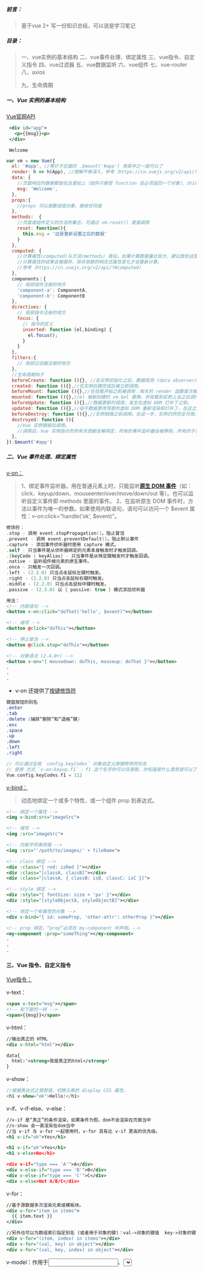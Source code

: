 ##### 前言：

> 基于vue 2+ 写一份知识总结，可以说是学习笔记

##### 目录：

> 一、vue实例的基本结构
> 二、vue事件处理、绑定属性
> 三、vue指令、自定义指令
> 四、vue过滤器
> 五、vue数据监听
> 六、vue组件
> 七、vue-router
> 八、axios
>
> 九、生命周期

##### 一、Vue 实例的基本结构

[Vue官网API](https://cn.vuejs.org/v2/api/)



```xml
 <div id="app">
   <p>{{msg}}<p>
 </div>
```



```undefined
 Welcome
```



```jsx
var vm = new Vue({
  el: '#app', //等价于后面的 .$mount('#app') 用其中之一就可以了
  render: h => h(App), //理解不够深入，参考（https://cn.vuejs.org/v2/api/?#render）
  data: { 
    //页面响应的数据都放在这里如上（组件只接受 function 且必须返回一个对象），zhicvm.$data 访问这里面的data
    msg: 'Welcome',
  },
  props:{
    //props 可以是数组或对象，接收任何值
  },
  methods:  {
    //页面或组件定义的方法的集合，可通过 vm.reset() 直接调用
    reset: function(){
      this.msg = '这是重新设置之后的数据'
    }
  },
  computed: {
    //计算属性(computed)与方法(methods) 类似，如果计算数据量比较大，建议放到这里
    //计算属性的结果会被缓存，除非依赖的响应式属性变化才会重新计算。
    //参考（https://cn.vuejs.org/v2/api/?#computed）
  },
  components：{
    // 局部组件注册的地方
    'component-a': ComponentA,
    'component-b': ComponentB
  },
  directives: {
    // 局部指令注册的地方
    focus: {
      // 指令的定义
      inserted: function (el,binding) {
        el.focus(); 
      }
    }
  },
  filters:{
    // 局部过滤器注册的地方
  },
  //生命周期钩子
  beforeCreate: function (){}, //在实例初始化之后，数据观测 (data observer) 和 event/watcher 事件配置之前被调用。
  created: function (){},//在实例创建完成后被立即调用。
  beforeMount: function (){},//在挂载开始之前被调用：相关的 render 函数首次被调用。
  mounted: function (){},//el 被新创建的 vm.$el 替换，并挂载到实例上去之后调用该钩子。
  beforeUpdate: function (){},//数据更新时调用，发生在虚拟 DOM 打补丁之前。
  updated: function (){},//由于数据更改导致的虚拟 DOM 重新渲染和打补丁，在这之后会调用该钩子。
  beforeDestroy: function (){},//实例销毁之前调用。在这一步，实例仍然完全可用。
  destroyed: function (){
    //Vue 实例销毁后调用。
    //调用后，Vue 实例指示的所有东西都会解绑定，所有的事件监听器会被移除，所有的子实例也会被销毁。
  },
}).$mount('#app')
```

##### 二、Vue 事件处理、绑定属性

[v-on：](https://cn.vuejs.org/v2/api/?#v-on)

> 1、绑定事件监听器。用在普通元素上时，只能监听[**原生 DOM 事件**](https://developer.mozilla.org/zh-CN/docs/Web/Events)（如：click、keyup/down、mouseenter/over/move/down/out 等）。也可以监听自定义事件即 methods 里面的事件。
>  2、在监听原生 DOM 事件时，方法以事件为唯一的参数。如果使用内联语句，语句可以访问一个 $event 属性：v-on:click="handle('ok', $event)"。



```swift
修饰符：
.stop - 调用 event.stopPropagation()。阻止冒泡
.prevent - 调用 event.preventDefault()。阻止默认事件
.capture - 添加事件侦听器时使用 capture 模式。
.self - 只当事件是从侦听器绑定的元素本身触发时才触发回调。
.{keyCode | keyAlias} - 只当事件是从特定键触发时才触发回调。
.native - 监听组件根元素的原生事件。
.once - 只触发一次回调。
.left - (2.2.0) 只当点击鼠标左键时触发。
.right - (2.2.0) 只当点击鼠标右键时触发。
.middle - (2.2.0) 只当点击鼠标中键时触发。
.passive - (2.3.0) 以 { passive: true } 模式添加侦听器
```



```xml
用法：
<!-- 内联语句 -->
<button v-on:click="doThat('hello', $event)"></button>

<!-- 缩写 -->
<button @click="doThis"></button>

<!-- 停止冒泡 -->
<button @click.stop="doThis"></button>

<!-- 对象语法 (2.4.0+) -->
<button v-on="{ mousedown: doThis, mouseup: doThat }"></button>
.
.
.
```

- v-on 还提供了[按键修饰符](https://cn.vuejs.org/v2/guide/events.html#按键修饰符)



```css
键盘按钮的别名
.enter
.tab
.delete (捕获“删除”和“退格”键)
.esc
.space
.up
.down
.left
.right
```



```cpp
// 可以通过全局 `config.keyCodes` 对象自定义按键修饰符别名
// 使用 方式 `v-on:keyup.f1` ，f1 这个名字你可以任意取，你知道是什么意思就可以了
Vue.config.keyCodes.f1 = 112
```

[v-bind：](https://cn.vuejs.org/v2/api/?#v-bind)

> 动态地绑定一个或多个特性，或一个组件 prop 到表达式。



```xml
<!-- 绑定一个属性 -->
<img v-bind:src="imageSrc">

<!-- 缩写 -->
<img :src="imageSrc">

<!-- 内联字符串拼接 -->
<img :src="'/path/to/images/' + fileName">

<!-- class 绑定 -->
<div :class="{ red: isRed }"></div>
<div :class="[classA, classB]"></div>
<div :class="[classA, { classB: isB, classC: isC }]">

<!-- style 绑定 -->
<div :style="{ fontSize: size + 'px' }"></div>
<div :style="[styleObjectA, styleObjectB]"></div>

<!-- 绑定一个有属性的对象 -->
<div v-bind="{ id: someProp, 'other-attr': otherProp }"></div>

<!-- prop 绑定。“prop”必须在 my-component 中声明。-->
<my-component :prop="someThing"></my-component>
.
.
.
```

#### 三、Vue 指令、自定义指令

[Vue指令：](https://cn.vuejs.org/v2/api/?#指令)

v-text：



```xml
<span v-text="msg"></span>
<!-- 和下面的一样 -->
<span>{{msg}}</span>
```

v-html：



```xml
//输出真正的 HTML
<div v-html="html"></div>

data{
  html:'<strong>我是真正的html</strong>'
}
```

v-show：



```dart
//根据表达式之真假值，切换元素的 display CSS 属性。
<h1 v-show="ok">Hello!</h1>
```

v-if、v-if-else、v-else：



```xml
//v-if 是“真正”的条件渲染，如果条件为假，dom不会渲染在页面当中
//v-show 会一直渲染在dom当中
//当 v-if 与 v-for 一起使用时，v-for 具有比 v-if 更高的优先级。
<h1 v-if="ok">Yes</h1>

<h1 v-if="ok">Yes</h1>
<h1 v-else>No</h1>

<div v-if="type === 'A'">A</div>
<div v-else-if="type === 'B'">B</div>
<div v-else-if="type === 'C'">C</div>
<div v-else>Not A/B/C</div>
```

v-for：



```xml
//基于源数据多次渲染元素或模板块。
<div v-for="item in items">
  {{ item.text }}
</div>

//另外也可以为数组索引指定别名 (或者用于对象的键)：val->对象的键值  key->对象的键  index->对象的下标
<div v-for="(item, index) in items"></div>
<div v-for="(val, key) in object"></div>
<div v-for="(val, key, index) in object"></div>
```

v-model：作用于<input>、<select>、<textarea>，
 当v-model作用于 **多个复选框**、**当选择按钮**、**选择框** 时，都是把这些标签的value值赋值给v-model的变量



```jsx
修饰符：
.lazy - 取代 `input` 监听 `change` 事件
.number- 输入字符串转为数字
.trim- 输入首尾空格过滤

<input v-model="message" placeholder="edit me">
<textarea v-model="message" placeholder="add multiple lines"></textarea>

// 选择框
<select v-model="selected">
   <option disabled value="">请选择</option>
   <option>A</option>
   <option>B</option>
   <option>C</option>
</select>

// 用 v-for 渲染的动态选项：
<select v-model="selected">
  <option v-for="option in options" v-bind:value="option.value">
    {{ option.text }}
  </option>
</select>
.
.
.
```

v-pre：



```kotlin
//跳过这个元素和它的子元素的编译过程。可以用来显示原始 Mustache 标签。跳过大量没有指令的节点会加快编译。
//Mustache 标签：{{ }}
<span v-pre>{{ this will not be compiled }}</span>
```

v-cloak：



```jsx
//这个指令保持在元素上直到关联实例结束编译
css:
[v-cloak] {
  display: none;
}
html:
<div v-cloak>
  {{ message }}
</div>
```

v-once：



```xml
只渲染元素和组件一次。随后的重新渲染，元素/组件及其所有的子节点将被视为静态内容并跳过。这可以用于优化更新性能。

<!-- 单个元素 -->
<span v-once>This will never change: {{msg}}</span>
<!-- 有子元素 -->
<div v-once>
  <h1>comment</h1>
  <p>{{msg}}</p>
</div>
<!-- 组件 -->
<my-component v-once :comment="msg"></my-component>
<!-- `v-for` 指令-->
<ul>
  <li v-for="i in list" v-once>{{i}}</li>
</ul>
```

[Vue自定义指令：](https://cn.vuejs.org/v2/guide/custom-directive.html)

[指令的钩子函数：](https://cn.vuejs.org/v2/guide/custom-directive.html#钩子函数) 一个指令定义对象可以提供如下几个钩子函数 (均为可选)：



```go
`bind`：只调用一次，指令第一次绑定到元素时调用。在这里可以进行一次性的初始化设置。

`inserted`：被绑定元素插入父节点时调用 (仅保证父节点存在，但不一定已被插入文档中)。

`update`：1、所在组件的 VNode 更新时调用，但是可能发生在其子 VNode 更新之前。
          2、指令的值可能发生了改变，也可能没有。
          3、你可以通过比较更新前后的值来忽略不必要的模板更新 (详细的钩子函数参数见下)。

`componentUpdated`：指令所在组件的 VNode 及其子 VNode 全部更新后调用。

`unbind`：只调用一次，指令与元素解绑时调用。
```

[钩子函数的参数](https://cn.vuejs.org/v2/guide/custom-directive.html#钩子函数参数) (即 el、binding、vnode 和 oldVnode)。



```ruby
`el`：指令所绑定的元素，可以用来直接操作 DOM 。

`binding`：一个对象，包含以下属性：
    `name`：指令名，不包括 `v-` 前缀。
    `value`：指令的绑定值，例如：`v-my-directive="1 + 1"` 中，绑定值为 `2`。
    `oldValue`：指令绑定的前一个值，仅在 `update` 和 `componentUpdated` 钩子中可用。无论值是否改变都可用。
    `expression`：字符串形式的指令表达式。例如 `v-my-directive="1 + 1"` 中，表达式为 `"1 + 1"`。
    `arg`：传给指令的参数，可选。例如 `v-my-directive:foo` 中，参数为 `"foo"`。
    `modifiers`：一个包含修饰符的对象。例如：`v-my-directive.foo.bar` 中，修饰符对象为 `{ foo: true, bar: true }`。

`vnode`：Vue 编译生成的虚拟节点。移步(https://cn.vuejs.org/v2/api/#VNode%E6%8E%A5%E5%8F%A3) 来了解更多详情。

`oldVnode`：上一个虚拟节点，仅在 `update` 和 `componentUpdated` 钩子中可用。
```



```jsx
// 注册一个全局自定义指令 `v-focus`
// 在这里需要注意一下，给一个全局指令命名的时候不要加 `v-` 前缀，用在dom的时候再加上
Vue.directive('focus', {
  // 当被绑定的元素插入到 DOM 中时……
  inserted: function (el,binding) {
    // 聚焦元素
    el.focus();
    console.log(binding.value) //=>666
  }
})

//如果想注册局部指令，组件中也接受一个 directives 的选项：
directives: {
  focus: {
    // 指令的定义
    inserted: function (el,binding) {
      el.focus(); 
      console.log(binding.value) //=>666
    }
  }
}

//然后你可以在模板中任何元素上使用新的 v-focus 属性，如下：
<input v-focus="6666">  // 6666 可用data 里面的变量替换，建议传简单数据类型
```

> 一个正常的业务不可能只有一个指令，如果把所有的指令都注册在main.js里面会不好管理，所以最好放在一个统一文件 directives.js
>  这里就产生了两个问题：
>  1、怎么把directives.js 这个文件引用到main.js
>  2、Vue.directives() 支不支持链式调用（因为老版本angular 支持，所以做一个假想）



```jsx
// 第二个问题很好解决，经过测试，Vue.directives() 不支持链式调用 `Vue.directives().directives()`

// 第一个问题：经过查阅相关资料之后可以以插件的形式引入
// 这种方式引入暂时还没有发现有其他的问题

// main.js
import directives from './directives.js'
Vue.use(directives);

// directives.js
export default{
  // install 方法会默认在main.js里面调用
  install(Vue){
    Vue.directive('focus',{
      inserted(el,binding){
        el.focus();
      }
    });
    Vue.directive('data',{
      inserted(el){
        console.log(el)
      }
    });
    //有多个就继续往这里添加就好了
  }
}
```

#### 四、Vue 过滤器

[Vue 过滤器的用法](https://cn.vuejs.org/v2/guide/filters.html)

> 过滤器可以用在两个地方：双花括号插值和 v-bind 表达式 (后者从 2.1.0+ 开始支持)。
>  与指令的用法类似，但过滤器一定要有返回值，也不支持链式调用

> **这里需要注意的地方是，vue 2.0 之后移除了自带的过滤器**



```csharp
// 在双花括号中
{{ message | capitalize }}

// 在 `v-bind` 中
<div v-bind:id="rawId | formatId"></div>

// 局部注册过滤器
filters: {
  // 首字母大写
  capitalize: function (value) {
    // value 就是 ‘|’ 符号前面的值
    if (!value) return '';
    value = value.toString()
    return value.charAt(0).toUpperCase() + value.slice(1)
  }
}

// 注册全局过滤器
Vue.filter('capitalize', function (value) {
  if (!value) return '';
  value = value.toString()
  return value.charAt(0).toUpperCase() + value.slice(1)
})
```



```csharp
// 过滤器传值
{{ number | dual(2) }}

Vue.filter('dual', function (value,type) {
  // 回调函数里面默认有 value ,在页面上传过来的值会依次添加在后面
  console.log(type)  // => 2
  if (!value) return '';
  if (typeof value !== "number") return alert(value + ' 不是数字');
  if( parseInt(type) === 2 ){
    return value = value > 10 ? value : '0' + value
  }
  return value
})
```



```csharp
// 过滤器的插件用法，与 directives.js 一致
// main.js
import directives from './filters.js'
Vue.use(filters);

// filters.js
export default {
  install(Vue){
    Vue.filter('dual', function (value,type) {
      if (!value) return '';
      if (typeof value !== "number") return alert(value + ' 不是数字');
      if( parseInt(type) === 2 ){
        return value = value > 10 ? value : '0' + value
      }
      return value
    })
  }
}
```

#### 五、Vue 数据监听

[Vue 数据监听 watch](https://cn.vuejs.org/v2/api/#watch)



```jsx
// watch 基本用法与注意事项
data: {
  a: 1,
  e: {
    f: {
      g: 5
    }
  },
  items: [
    { message: 'Foo' },
    { message: 'Bar' }
  ],
}
mounted: function(){
  this.a = 2；
  this.e.f.g = 10;
  this.$set(this.items, 0, { message: 'AAA' });  // $set 赋值
  this.items[0] = { message: 'AAA' };  // 直接赋值
},
watch: {
  // 最简单最直接的监听方式，能监听简单的数据变化，这种方法默认就是执行 handler: function(){}
  // 注意：这种方式监听不到对象的变化
  a: function(val, oldVal){
    console.log(val);  // => 变化之后的数据
    console.log(oldVal); // => 变化之前的数据
  },
  // 深度监听，这里要注意一下，这样的方式打印出来两个值都是变化之后的值
  // deep 的值默认为false，如果不写或者deep: false 都不能监听到对象值的变化
  e: {
    handler: function (val, oldVal) {
      console.log(val);  // => 变化之后的数据
      console.log(oldVal);  // => 变化之后的数据
    },
    deep: true, 
  },
  // 如果要精准监听的对象值的变化，可以用这种方法
  'e.f.g': function (val, oldVal) {
    console.log(val);  // => 变化之后的数据
    console.log(oldVal);  // => 变化之前的数据
  },
  // 监听数组
  // 由于 JavaScript 的限制，Vue 不能检测 this.items[0] = { message: 'AAA' }; 这种方式赋值的变化
  // 所以你要用 $set、或者数组变异的方法赋值
  items: function(val, oldVal){
    console.log(val);  // => 变化之后的数据
    console.log(oldVal);  // => 变化之后的数据
  },
}
```

[Vue 数组更新检测](https://cn.vuejs.org/v2/guide/list.html#数组更新检测)

官网的介绍：**由于 JavaScript 的限制，Vue 不能检测以下变动的数组**
 换句话来说：**这样赋值不触发视图更新**

- 1、当你利用索引直接设置一个项时，例如：



```kotlin
this.items[indexOfItem] = newValue  // indexOfItem 是指数组的index 下标
```

- 2、当你修改数组的长度时，例如：



```kotlin
this.items.length = newLength
```

要解决上面问题，你可以用以下方式解决：

###### 1、[Vue.set( target, key, value)](https://cn.vuejs.org/v2/api/#Vue-set) ，set方法有下面3个参数

- {Object | Array} target  -- 给谁设置值（对象，数组）都可以
- {string | number} key -- 给对象设值，key 就是对象的key，给数组设值，key 就是数组的下标 index
- {any} value -- 添加任何值都可以

###### 2、数组变异的方式

[push()](https://developer.mozilla.org/zh-CN/docs/Web/JavaScript/Reference/Global_Objects/Array/push)：将一个或多个元素添加到数组的末尾，并返回新数组的长度。
 [pop()](https://developer.mozilla.org/zh-CN/docs/Web/JavaScript/Reference/Global_Objects/Array/pop)：从数组中删除最后一个元素，并返回该元素的值。此方法更改数组的长度。
 [shift()](https://developer.mozilla.org/zh-CN/docs/Web/JavaScript/Reference/Global_Objects/Array/shift)：从数组中删除第一个元素，并返回该元素的值。
 [unshift()](https://developer.mozilla.org/zh-CN/docs/Web/JavaScript/Reference/Global_Objects/Array/unshift)：将一个或多个元素添加到数组的开头，并返回新数组的长度。
 [splice()](https://developer.mozilla.org/zh-CN/docs/Web/JavaScript/Reference/Global_Objects/Array/splice)：通过删除现有元素和/或添加新元素来更改一个数组的内容。
 [sort()](https://developer.mozilla.org/zh-CN/docs/Web/JavaScript/Reference/Global_Objects/Array/sort)：用[就地（ in-place ）的算法](https://en.wikipedia.org/wiki/Sorting_algorithm#Stability)对数组的元素进行排序，并返回数组。 sort 排序不一定是[稳定的](https://zh.wikipedia.org/wiki/排序算法#.E7.A9.A9.E5.AE.9A.E6.80.A7)。默认排序顺序是根据字符串Unicode码点。
 [reverse()](https://developer.mozilla.org/zh-CN/docs/Web/JavaScript/Reference/Global_Objects/Array/reverse)：将数组中元素的位置颠倒。

#### 六、Vue 组件

[Vue 组件基础](https://cn.vuejs.org/v2/guide/components.html)

> 组件是可复用的 Vue 实例，所以它们与 new Vue 接收相同的选项，例如 data、computed、watch、methods 以及生命周期钩子等。
>  注意：**组件没有 el 这样根实例特有的选项；而根实例没有 props 这个子组件特有的属性**

- Vue.component( 组件名 ,{ 选项 }) 全局注册



```jsx
// 全局注册组件的时候必须写在Vue实例创建之前
// 下面这几种方式是等价的
import Vue from 'vue'
var MyComponent = Vue.extend({
  template:"<h1>我是全局组件</h1>"
});
Vue.component("my-component",MyComponent);

// 注册组件，传入一个扩展过的构造器
Vue.component('my-component', Vue.extend({ /* ... */ }))

// 注册组件，传入一个选项对象 (自动调用 Vue.extend)
Vue.component('my-component', { /* ... */ })
```

- 通常情况下一个组件肯定是由很多html标签组成的，如果全部写在template 里会非常难看且没有语法高亮提示，有没有其他解决办法？还真有



```xml
// 一个定义模板的方式是在一个 <script> 元素中，并为其带上 text/x-template 的类型，然后通过一个 id 将模板引用过去。
<script type="text/x-template" id="hello-world-template">
  <p>Hello hello hello</p>
</script>

// 另一个定义模板的方式是在一个 <template> 元素中，通过一个 id 将模板引用过去；在单文件组件 .vue 当中，id可以省略；
<template id="hello-world-template">
  <p>Hello hello hello</p>
</template>

Vue.component("my-component",{
    template:"#hello-world-template"
});
```

- 引入外部单文件组件注册成全局组件



```jsx
// .vue 
// 在单文件组件中 template 标签下只能有一个根元素
// 如果硬要有多个根元素，你只能在多个根元素中添加 v-if、v-else-if、v-else 来判断什么时候用哪个根元素
<template>
  <div class="home">
    <p>{{getting}}</p>
  </div>
  <!-- <p>这样是不行的</p> -->
</template>
<script>
  export default {
    name: "home",  // 便于在vue-devtools 调试中提供更加友好的警告信息
    data: function () {
      return {
        getting: 'welcome'
      }
    }
  }
</script>
<style scoped>
// 局部css样式
</style>
```



```jsx
// main.js
import home from './components/home/home'
Vue.component('home',home);
```

- 局部注册组件



```jsx
// 每个vue 实例都会有一个 components 的选项，而组件是可复用的 Vue 实例，所以每个组件都有components 选项
// 引入外部文件注册成局部组件
import home from './components/home/home'
new Vue({
  el:"#app",
  components: {
    home, // 等价于home: home，ES6对象中属性的简洁表示，ES6(http://es6.ruanyifeng.com/#docs/object)
  }
});
```



```jsx
// 直接在components 选项中写，(不推荐这种用法)
new Vue({
  el:"#app",
  components: {
    loading: {
      data: function () {
        return {
          getting: 'welcome'
        }
      },
      components:{
       // 这里还可以嵌套局部组件... 
      }
    }
  }
});
```

- ###### 组件间的传值

[通过 Prop 向子组件传递数据](https://cn.vuejs.org/v2/guide/components-props.html)

- 注意：这种传值方式是[单向数据流](https://cn.vuejs.org/v2/guide/components-props.html#单向数据流)，不可逆。



```jsx
// HTML 中的特性名是大小写不敏感的，所以浏览器会把所有大写字符解释为小写字符。
// 这意味着当你使用 DOM 中的模板时，驼峰命名法的 prop 名需要使用其等价的 短横线分隔命名命名。
// 如果使用字符串模板，那么这个限制就不存在了。
Vue.component('my-component', {
  props: ['myTitle'],
  template: '<h3>{{ myTitle}}</h3>'
})

// HTML
<my-component my-title='hello world'></my-component>
```



```jsx
// 上述例子只是一个静态数据传输，如果你要动态传输数据，可以用 v-bind 绑定一个属性
// 也可以用v-bind 的缩写形式
<my-component v-bind:my-title='hello world'></my-component> 
```



```jsx
// 任何类型的值都可以传递给 prop，prop 允许很多个
// 如果你想要将一个对象的所有属性都作为 prop 传入，你可以使用不带参数的 v-bind，如：
obj: {
  id: 1,
  title: 'Hello World'
}
<my-component v-bind='obj'></my-component>
// 等价于：
<my-component 
  v-bind:id='obj.id'
  v-bind:title='obj.title'
></my-component>
```

[Prop 还提供验证的方式指定传什么值](https://cn.vuejs.org/v2/guide/components-props.html#Prop-验证)



```tsx
Vue.component('my-component', {
  props: {
    // 基础的类型检查 (`null` 匹配任何类型)
    propA: Number,
    // 多个可能的类型
    propB: [String, Number],
    // 必填的字符串
    propC: {
      type: String,
      required: true
    },
    // 带有默认值的数字
    propD: {
      type: Number,
      default: 100
    },
    // 带有默认值的对象
    propE: {
      type: Object,
      // 对象或数组且一定会从一个工厂函数返回默认值
      default: function () {
        return { message: 'hello' }
      }
    },
    // 自定义验证函数
    propF: {
      validator: function (value) {
        // 这个值必须匹配下列字符串中的一个
        return ['success', 'warning', 'danger'].indexOf(value) !== -1
      }
    }
  }
})
```

既然 prop 的单向的，那如果子组件向父组件传值怎么办？

- 子传父，使用 [自定义事件](https://cn.vuejs.org/v2/guide/components-custom-events.html) 的方式



```csharp
// 子组件,子组件可以通过$emit() 广播一个事件给父组件
// 命名的这个事件名没有限制，子组件与父组件的名字保持一致就可以了
<button v-on:click="$emit('broadcast')">向父组件广播这个事件</button>

// $emit() 这个方法也可以写在 子组件的 methods 里面
<button v-on:click="broadcast">向父组件广播这个事件</button>
methods: {
  broadcast(){
    this.$emit('broadcast')
    // 如果要传值，就使用$emit(事件名, 值) 的第二个参数
    this.$emit('broadcast', value)
  }
} 
```



```dart
// 在父组件中，父组件可以用 v-on 监听子组件触发的 `broadcast` 事件，类似监听Dom 事件一样的用法
<my-component v-on:broadcast='catchYou'></my-component>
methods: {
  catchYou(val){
    // 子组件传过来的值就会作为第一个参数传入这个方法 
    console.log(val)
  }
} 
// 在组件的表达式里面，你可以通过$event 访问到子组件传递过来的值
<my-component v-on:broadcast='$event'></my-component>
```

- 组件的一些其他用法，感兴趣可以去了解 [插槽](https://cn.vuejs.org/v2/guide/components-slots.html)   [动态组件 & 异步组件](https://cn.vuejs.org/v2/guide/components-dynamic-async.html)
- [单元素/组件的过渡](https://cn.vuejs.org/v2/guide/transitions.html#单元素-组件的过渡)

#### 七、vue-router

- 贴一段 app 构建的案例。官网API [点这里](https://router.vuejs.org/zh-cn/essentials/getting-started.html)



```xml
<!-- 这里我让 app.vue作为最大的渲染层，渲染tabs -->
<!-- 这里我模拟的是一个商场app，下面几个tab；点击`tab`直接渲染在`tabs`的<router-view></router-view>上 -->
<!-- tabs 之外的页面直接渲染在app.vue 的<router-view></router-view>上 -->
<!--  app.vue -->
<div id="app">
  <router-view></router-view>
</div>

<!-- tabs.vue -->
<div class="tabs">
  <router-view></router-view>
  <nav class="nav">
    <router-link class="nav-link" to="home">
      <i></i>
      <p>首页</p>
    </router-link>
  <nav>
</div>
```



```jsx
// 以下一些配置是简单要用到的，高级的用法请看官网
// router.js
import tabs from './components/tabs/tabs'
import home from './components/home/home'
const router =  new VueRouter({
  mode: 'history',  // 可选值: "hash" 、 "history" 、 "abstract" 
  linkActiveClass: 'active',  // 默认值: "router-link-active" 全局配置 <router-link> 的默认『激活 class 类名』
  routes: [
    {
      path: "/tabs",    // 指向的路径
      name: "tabs",   // 命名路由，可以通过这个名称跳转到这个组件
      component: tabs, // 指向路径加载的组件
      children: [  // 嵌套路由也有跟父级一样的选项
        {
          path:"home",
          name: "home",
          component: home, 
        }
      ]
    },
    {
      path: '/',
      redirect: '/tabs/home'   // 重定向，即无目标地址的时候转到这个路径
    }
  ]
});
export default router;
```



```jsx
// main.js
import router from './router.js'
new Vue({
  router,
  render: h => h(App)
}).$mount('#app');
```

- [router-link](https://router.vuejs.org/zh/api/#router-link) 的几种跳转方式



```xml
<!-- 字符串模式，可以说是静态模式，不用v-bind -->
<router-link to="home">Home</router-link>

<!-- 下面几种是动态模式 -->
<!-- 使用 v-bind 的 JS 表达式 -->
<router-link v-bind:to="'home'">Home</router-link>

<!-- 不写 v-bind 也可以，就像绑定别的属性一样 -->
<router-link :to="'home'">Home</router-link>

<!-- 同上 -->
<router-link :to="{ path: 'home' }">Home</router-link>

<!-- 跳转到命名的路由 -->
<!-- 这里有需要注意的地方是，如果路由有传值，那这里的params 就不能省略-->
<router-link :to="{ name: 'user' , params: { userId }}">User</router-link>
```

- router 传值的几种方式
   **注意：如果提供了 path，params 会被忽略，取而代之的是提供路由的 name 或手写完整的带有参数的 path，同样的规则也适用于 router-link 组件的 to 属性**
- 另外的传参方式，有兴趣可以了解一下 [props](https://router.vuejs.org/zh/guide/essentials/passing-props.html#布尔模式)



```kotlin
// 在函数里面
this.$router.push({ name: 'user', params: { userId }})
this.$router.push({ path: `/user/${userId}` })  // `${ }` 是ES6 的模板字符串概念，标识符是 ` `
// 这里的 params 不生效
this.$router.push({ path: '/user', params: { userId }})
```



```xml
// router-link 传值
<router-link :to="{ name: 'user',params: { userId } }">User</router-link>
<router-link :to="{ path: `/user/${userId}` }">User</router-link>
// 这里的 params 不生效
<router-link :to="{ path: '/user', params: { userId }}">User</router-link>
```

- 目标组件取值
   **这里要很小心，是 `this.$route`，不是 `this.$router`，没有 r 的**



```csharp
// 使用这种方式获取路由传过来的值
this.$route.params.userId
```

- 路由的命名视图，这里贴的是官网的例子，官网API [点这里](https://router.vuejs.org/zh/guide/essentials/named-views.html#嵌套命名视图)



```xml
<!-- html -->
<router-view class="view one"></router-view>
<router-view class="view two" name="a"></router-view>
<router-view class="view three" name="b"></router-view>
```



```cpp
// js
const router = new VueRouter({
  routes: [
    {
      path: '/',
      components: { // 这里的 `components` 要跟上面的 `component` 区分一下，有多个视图渲染的时候有 `s`，别漏了
        default: Foo,  // 这是默认指定的 Foo 这个组件，也就是在没有命名的<router-view>上渲染
        a: Bar,  // 这里一一对应有 name 属性的<router-view>就可以了
        b: Baz
      }
    }
  ]
})
```

- 几种导航的方法，官网 [点这里](https://router.vuejs.org/zh/guide/essentials/navigation.html)
   下面几种方法跟 window.history 的几种方法很像，其实就是仿照 [window.history](https://developer.mozilla.org/zh-CN/docs/Web/API/History)



```kotlin
// 往路由历史新增一条记录，相关参数参考官网
this.$router.push(location, onComplete?, onAbort?)

// 替换掉当前的记录
this.$router.replace(location, onComplete?, onAbort?)

// 在浏览器记录中前进一步，等同于 this.$router.forward()
this.$router.go(1)
this.$router.forward()

// 后退一步记录，等同于 this.$router.back()
this.$router.go(-1)
this.$router.back()

// 前进 3 步记录
this.$router.go(3)

// 如果 history 记录不够用，那就默默地失败呗
this.$router.go(-100)
this.$router.go(100)
```

- 路由跳转的时候支持过度动效，感兴趣可以去玩一下，官网 [点这里](https://router.vuejs.org/zh/guide/advanced/transitions.html#单个路由的过渡) （还有其他更加高级的用法要靠自己去[查阅](https://router.vuejs.org/zh/guide/advanced/scroll-behavior.html)了）

#### 八、axios

[axios 英文文档](https://www.npmjs.com/package/axios)
 [axios 中文文档 — 对英文文档的翻译](https://www.kancloud.cn/yunye/axios/234845)
 **axios 是基于 ES6 的 Promise 写的，具体可以看** [Promise 相关说明](http://es6.ruanyifeng.com/#docs/promise)



```cpp
// npm 安装
npm i axiso  // 等价于 npm install axios ，i 是 install 的简写 
```

**axios 的一些简单用法**



```jsx
// GET 请求
// 为给定 ID 的 user 创建请求
axios.get('/user?ID=12345')
  .then(function (response) {
    console.log(response);
  })
  .catch(function (error) {
    console.log(error);
  });

// 上面的请求可以这样做
axios.get('/user', {
  params: {
    ID: 12345
  }
})
.then(function (response) {
  console.log(response);
})
.catch(function (error) {
  console.log(error);
});
```



```jsx
// POST 请求
axios.post('/user', {
    firstName: 'Fred',
    lastName: 'Flintstone'
  })
  .then(function (response) {
    console.log(response);
  })
  .catch(function (error) {
    console.log(error);
  });
```



```jsx
//  执行多个并发请求
function getUserAccount() {
  return axios.get('/user/12345');
}
function getUserPermissions() {
  return axios.get('/user/12345/permissions');
}
// 这两个方法返回的都是 Promise 对象，这两个请求方法都成功返回的时候，下面方法才返回成功。
// 这两个方法中有一个返回不成功就算返回失败 
axios.all([getUserAccount(), getUserPermissions()])
  .then(axios.spread(function (acct, perms) {
    // 两个请求现在都执行完成
  }));
```

**通过向 `axios` 传递相关配置来创建请求**

- axios(config)



```kotlin
// 发送 POST 请求
axios({
  method: 'post',
  url: '/user/12345',
  data: {
    firstName: 'Fred',
    lastName: 'Flintstone'
  }
});
```

- axios(url[, config])



```csharp
// 发送 GET 请求（默认的方法）
axios('/user/12345');
```

**为方便，axios 还为支持的请求方法提供了别名，如：**
 *注意：在使用别名方法时， `url`、`method`、`data` 这些属性都不必在配置中指定。*

- axios.request(config)
- axios.get(url[, config])
- axios.delete(url[, config])
- axios.head(url[, config])
- axios.post(url[, data[, config]])
- axios.put(url[, data[, config]])
- axios.patch(url[, data[, config]])

**处理并发请求的助手函数**

- axios.all(iterable)
- axios.spread(callback)

#### 九、生命周期 



![img](https://img2018.cnblogs.com/blog/756683/201907/756683-20190705142725424-609513468.png)

Vue 实例有一个完整的生命周期，也就是从开始创建、初始化数据、编译模板、挂载Dom→渲染、更新→渲染、卸载等一系列过程，我们称这是 Vue 的生命周期。通俗说就是 Vue 实例从创建到销毁的过程，就是生命周期。

1. beforecreate : 
   完成实例初始化，初始化非响应式变量
   this指向创建的实例；
   可以在这加个loading事件；
   data computed watch methods上的方法和数据均不能访问

2. created
   实例创建完成
   完成数据(data props computed)的初始化 导入依赖项。
   可访问data computed watch methods上的方法和数据
   未挂载DOM,不能访问$el,$ref为空数组
   可在这结束loading，还做一些初始化，实现函数自执行,
   可以对data数据进行操作，可进行一些请求，请求不易过多，避免白屏时间太长。
   若在此阶段进行的 DOM 操作一定要放在 Vue.nextTick() 的回调函数中

3. berofeMount
   有了el,编译了template|/outerHTML
   能找到对应的template,并编译成render函数

4. mounted
   完成创建vm.$el，和双向绑定，
   完成挂载DOM 和渲染;可在mounted钩子对挂载的dom进行操作
   即有了DOM 且完成了双向绑定 可访问DOM节点,$ref
   可在这发起后端请求，拿回数据，配合路由钩子做一些事情；
   可对DOM 进行操作

5. beforeUpdate
   数据更新之前
   可在更新前访问现有的DOM,如手动移除添加的事件监听器；

6. updated :
   完成虚拟DOM的重新渲染和打补丁；
   组件DOM 已完成更新；
   可执行依赖的dom 操作
   注意：不要在此函数中操作数据，会陷入死循环的。

7. activated:
   在使用vue-router时有时需要使用<keep-alive></keep-alive>来缓存组件状态，这个时候created钩子就不会被重复调用了，
   如果我们的子组件需要在每次加载的时候进行某些操作，可以使用activated钩子触发

8. deactivated 
   for keep-alive 组件被移除时使用

9. beforeDestroy： 
   在执行app.$destroy()之前
   可做一些删除提示，如：你确认删除XX吗？ 
   可用于销毁定时器，解绑全局时间 销毁插件对象

10. destroyed ：

    ```
    当前组件已被删除，销毁监听事件 组件 事件 子实例也被销毁
    这时组件已经没有了，你无法操作里面的任何东西了。
    ```

**子父组件的生命周期**

- 仅当子组件完成挂载后，父组件才会挂载
- 当子组件完成挂载后，父组件会主动执行一次beforeUpdate/updated钩子函数（仅首次）
- 父子组件在data变化中是分别监控的，但是在更新props中的数据是关联的（可实践）
- 销毁父组件时，先将子组件销毁后才会销毁父组件
- 兄弟组件的初始化（mounted之前）分开进行，挂载是从上到下依次进行
- 当没有数据关联时，兄弟组件之间的更新和销毁是互不关联的
- mixin中的生命周期与引入该组件的生命周期是仅仅关联的，且mixin的生命周期优先执行





#### 十、vue api的使用

### Vue.use(plugins) 注册一个插件

例子：



```jsx
import Vue from 'vue'
import Router from 'vue-router'

// 不要忘了调用此方法
Vue.use(VueRouter)
```

------

### Vue.directive()创建或者获取自定义指令



```jsx
// 注册(指令函数)
Vue.directive('my-directive', {
  bind: function () {},
  inserted: function () {},
  update: function () {},
  componentUpdated: function () {},
  unbind: function () {}
})

// 注册 (指令函数)
Vue.directive('my-directive', function () {
  // 这里将会被 `bind` 和 `update` 调用
})

// getter，返回已注册的指令
var myDirective = Vue.directive('my-directive')
```

一个指令定义对象可以提供如下几个钩子函数 (均为可选)：

- `bind`：只调用一次，指令第一次绑定到元素时调用。在这里可以进行一次性的初始化设置。
- `inserted`：被绑定元素插入父节点时调用 (仅保证父节点存在，但不一定已被插入文档中)。
- `update`：所在组件的 VNode 更新时调用，**但是可能发生在其子 VNode 更新之前**。指令的值可能发生了改变，也可能没有。但是你可以通过比较更新前后的值来忽略不必要的模板更新 。
- `componentUpdated`：指令所在组件的 VNode **及其子 VNode** 全部更新后调用。
- `unbind`：只调用一次，指令与元素解绑时调用。
   钩子函数的参数 有( `el`、`binding`、`vnode` 和 `oldVnode`)。
   组件内局部添加：



```jsx
export default {
  name: 'FilterDemo',
  /* 局部指令 */
  directives:{
    focus: {
      // 指令的定义
      inserted: function (el) {
        el.focus()
      }
    }
  },
  data () {
    return {

    }
  }    
}
```

------

### Vue.filter() 注册或者获取全局的过滤器

用在v-bind或者{{}}插入值之后，用 `|`隔开
 参数：
 {string} id
 {Function} [definition]
 定义过滤器有两种方式，
 (1) 全局过滤器，我们可以直接在vue对象上使用filter方法注册过滤器，这种全局注册的过滤器在任何一个组件内都可以使用。
 (2)组件内部的过滤器，注册组件内部过滤器则只能在当前组件内使用，接下来我们使用这两种方式注册过滤器函数。
 例子：



```csharp
//全局过滤器
import Vue from 'vue';
Vue.filter('formatString', function (value) {
  var msg = value.length > 10 ? value.slice(0,3): value;
  return msg;
});
```



```csharp
//局部过滤器
export default {
  name: 'FilterDemo',
  /* 局部过滤器 */
  filters:{
    formatString: function(value){
      var msg = value.length > 10 ? value.slice(0,3): value;
      return msg;
    }
  },
  data () {
    return {

    }
  }    
}
```



```jsx
//使用
<template>
  <div id="app">
    {{msg | formatString}}
    {{student.name | formatString}}
    <ChildComponent v-bind:message="msg | formatString"></ChildComponent>
  </div>
</template>
```

------

### Vue.nextTick([callback,context]) 在DOM更新之后调用回调函数

在下次 DOM 更新循环结束之后执行延迟回调。在修改数据之后立即使用这个方法，获取更新后的 DOM。
 参数：
 {Function} [callback]
 {Object} [context]
 例子：



```jsx
//全局
Vue.nextTick(function () {
  // DOM 更新了
})；

//组件内部
export default {
  name: 'App',
  data(){
    return {
      msg: "启动测试页面啦啦啦",
      student: {
        name: 1,
        age: 2,
      }
    } 
  },
  mounted(){
    this.msg="已经更新完毕";
    //也可以在methods方法里面添加
    this.$nextTick(function(){
      console.log("nextTick操作")
    })
  }
```

------

### Vue.set(target, propertyName/index, value) 或者 this.$set(target, propertyName/index, value)

向响应式数据添加一个属性，并且保证该属性也是响应式的，且能够触发视图的更新。



```kotlin
export default {
  name: 'App',
  data(){
    return {
      msg: "启动测试页面啦啦啦",
      student: {
        name: 1,
        age: 2,
      }
    } 
  },
  mounted(){
    this.$set(this.student, "sex","女");
  }
}
```

------

### Vue.delete( target, propertyName/index )

删除一个对象的属性，如果属性是响应式的，确保删除属性并且更新视图

------

### Vue.mixin()

混入 (mixin) 提供了一种非常灵活的方式，来分发 Vue 组件中的可复用功能。一个混入对象可以包含任意组件选项。当组件使用混入对象时，所有混入对象的选项将被“混合”进入该组件本身的选项。

------

### Vue.compile(template)

参数： template {string}
 在 render 函数中编译模板字符串。只在独立构建时有效

------

### Vue.observable( object )

让一个对象可响应。Vue 内部会用它来处理 `data` 函数返回的对象。

返回的对象可以直接用于[渲染函数](https://links.jianshu.com/go?to=https%3A%2F%2Fcn.vuejs.org%2Fv2%2Fguide%2Frender-function.html)和[计算属性](https://links.jianshu.com/go?to=https%3A%2F%2Fcn.vuejs.org%2Fv2%2Fguide%2Fcomputed.html)内，并且会在发生改变时触发相应的更新。也可以作为最小化的跨组件状态存储器，用于简单的场景：



```jsx
const state = Vue.observable({ count: 0 })

const Demo = {
  render(h) {
    return h('button', {
      on: { click: () => { state.count++ }}
    }, `count is: ${state.count}`)
  }
}
```

在 Vue 2.x 中，被传入的对象会直接被 `Vue.observable` 改变，所以如[这里展示的](https://links.jianshu.com/go?to=https%3A%2F%2Fcn.vuejs.org%2Fv2%2Fguide%2Finstance.html%23%E6%95%B0%E6%8D%AE%E4%B8%8E%E6%96%B9%E6%B3%95)，它和被返回的对象是同一个对象。在 Vue 3.x 中，则会返回一个可响应的代理，而对源对象直接进行修改仍然是不可响应的。因此，为了向前兼容，我们推荐始终操作使用 `Vue.observable` 返回的对象，而不是传入源对象。

